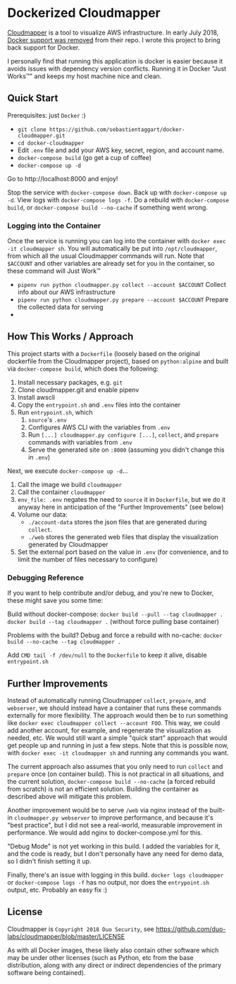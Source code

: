 # Dockerized Cloudmapper

[Cloudmapper](https://github.com/duo-labs/cloudmapper) is a tool to visualize AWS infrastructure.  In early July 2018, [Docker support was
removed](https://github.com/duo-labs/cloudmapper/commit/c430e5faab41e8355052e82fe9dea4d8f4beb654) from their repo.  I wrote this project to bring back support for Docker.

I personally find that running this application is docker is easier because it avoids issues with dependency version conflicts.  Running it in Docker "Just Works™" and keeps my host machine nice and clean.

## Quick Start

Prerequisites: just `Docker` :)

- `git clone https://github.com/sebastientaggart/docker-cloudmapper.git`
- `cd docker-cloudmapper`
- Edit `.env` file and add your AWS key, secret, region, and account name.
- `docker-compose build` (go get a cup of coffee)
- `docker-compose up -d`

Go to http://localhost:8000 and enjoy!

Stop the service with `docker-compose down`.  Back up with `docker-compose up -d`.  View logs with `docker-compose logs -f`.  Do a rebuild with `docker-compose build`, or `docker-compose build --no-cache` if something went wrong.

### Logging into the Container

Once the service is running you can log into the container with `docker exec -it cloudmapper sh`.  You will automatically be put into `/opt/cloudmapper`, from which all the usual Cloudmapper commands will run.  Note that `$ACCOUNT` and other variables are already set for you in the container, so these command will Just Work™

- `pipenv run python cloudmapper.py collect --account $ACCOUNT` Collect info about our AWS infrastructure
- `pipenv run python cloudmapper.py prepare --account $ACCOUNT` Prepare the collected data for serving
- 

## How This Works / Approach

This project starts with a `Dockerfile` (loosely based on the original dockerfile from the Cloudmapper project), based on `python:alpine` and built via `docker-compose build`, which does the following:

1. Install necessary packages, e.g. `git`
2. Clone cloudmapper.git and enable pipenv
3. Install awscli
4. Copy the `entrypoint.sh` and `.env` files into the container
5. Run `entrypoint.sh`, which
    1. `source`'s `.env`
    2. Configures AWS CLI with the variables from `.env`
    3. Run `[...] cloudmapper.py configure [...]`, `collect`, and `prepare` commands with variables from `.env`
    4. Serve the generated site on `:8000` (assuming you didn't change this in `.env`)

Next, we execute `docker-compose up -d`...

1. Call the image we build `cloudmapper`
2. Call the container `cloudmapper`
3. `env_file: .env` negates the need to `source` it in `Dockerfile`, but we do it anyway here in anticipation of the "Further Improvements" (see below)
4. Volume our data:
    - `./account-data` stores the json files that are generated during `collect`.
    - `./web` stores the generated web files that display the visualization generated by Cloudmapper
5. Set the external port based on the value in `.env` (for convenience, and to limit the number of files necessary to configure)

### Debugging Reference

If you want to help contribute and/or debug, and you're new to Docker, these might save you some time:

Build without docker-compose:
`docker build --pull --tag cloudmapper .`
`docker build --tag cloudmapper .` (without force pulling base container)

Problems with the build?  Debug and force a rebuild with no-cache:
`docker build --no-cache --tag cloudmapper .`

Add `CMD tail -f /dev/null` to the `Dockerfile` to keep it alive, disable `entrypoint.sh`

## Further Improvements

Instead of automatically running Cloudmapper `collect`, `prepare`, and `webserver`, we should instead have a container that runs these commands externally for more flexibility.  The approach would then be to run something like `docker exec cloudmapper collect --account FOO`.  This way, we could add another account, for example, and regenerate the visualization as needed, etc.  We would still want a simple "quick start" approach that would get people up and running in just a few steps.  Note that this is possible now, with `docker exec -it cloudmapper sh` and running any commands you want.

The current approach also assumes that you only need to run `collect` and `prepare` once (on container build).  This is not practical in all situations, and the current solution, `docker-compose build --no-cache` (a forced rebuild from scratch) is not an efficient solution.  Building the container as described above will mitigate this problem.

Another improvement would be to serve `/web` via nginx instead of the built-in `cloudmapper.py webserver` to improve performance, and because it's "best practice", but I did not see a real-world, measurable improvement in performance.  We would add nginx to docker-compose.yml for this.

"Debug Mode" is not yet working in this build.  I added the variables for it, and the code is ready, but I don't personally have any need for demo data, so I didn't finish setting it up.

Finally, there's an issue with logging in this build.  `docker logs cloudmapper` or `docker-compose logs -f` has no output, nor does the `entrypoint.sh` output, etc.  Probably an easy fix :)

## License

Cloudmapper is `Copyright 2018 Duo Security`, see https://github.com/duo-labs/cloudmapper/blob/master/LICENSE

As with all Docker images, these likely also contain other software which may be under other licenses (such as Python, etc from the base distribution, along with any direct or indirect dependencies of the primary software being contained).
